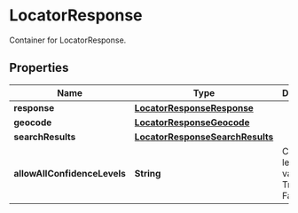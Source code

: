 

# LocatorResponse

Container for LocatorResponse.

## Properties

| Name | Type | Description | Notes |
|------------ | ------------- | ------------- | -------------|
|**response** | [**LocatorResponseResponse**](LocatorResponseResponse.md) |  |  |
|**geocode** | [**LocatorResponseGeocode**](LocatorResponseGeocode.md) |  |  [optional] |
|**searchResults** | [**LocatorResponseSearchResults**](LocatorResponseSearchResults.md) |  |  |
|**allowAllConfidenceLevels** | **String** | Confidence level. Valid values: True or False |  |



